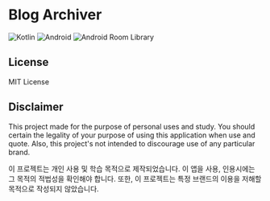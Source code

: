 # Blog Archiver

<img src="https://img.shields.io/badge/Kotlin-0095D5?style=flat-square&logo=kotlin&logoColor=white" alt="Kotlin" />
<img src="https://img.shields.io/badge/Android-3DDC84?style=flat-square&logo=android&logoColor=white" alt="Android" />
<img src="https://img.shields.io/badge/androidx.room-3DDC84?style=flat-square&logo=android&logoColor=white" alt="Android Room Library"/>

## License
MIT License

## Disclaimer
This project made for the purpose of personal uses and study. You should certain the legality of your purpose of using this application when use and quote. Also, this project's not intended to discourage use of any particular brand.

이 프로젝트는 개인 사용 및 학습 목적으로 제작되었습니다. 이 앱을 사용, 인용시에는 그 목적의 적법성을 확인해야 합니다. 또한, 이 프로젝트는 특정 브랜드의 이용을 저해할 목적으로 작성되지 않았습니다.
